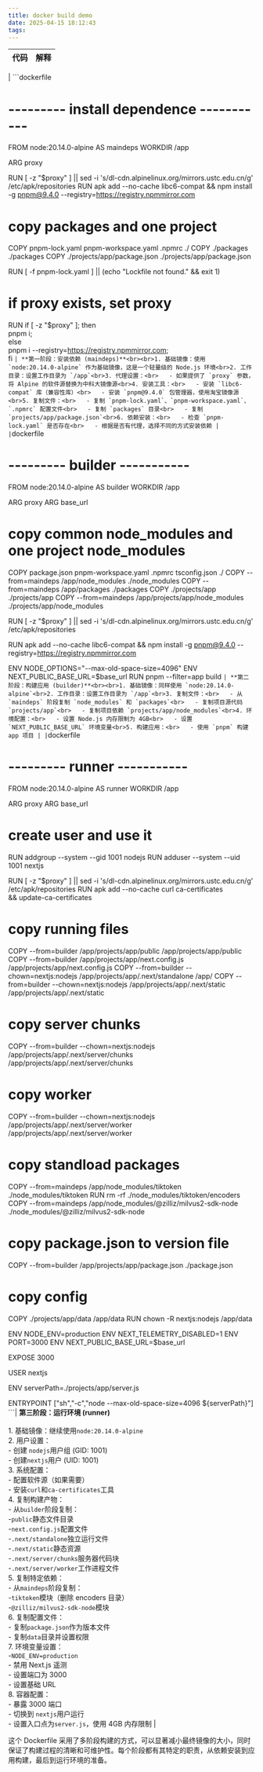 ```yaml
---
title: docker build demo
date: 2025-04-15 18:12:43
tags:
---
```


| 代码 | 解释 |
| ---- | ---- |

| ```dockerfile

# --------- install dependence -----------

FROM node:20.14.0-alpine AS maindeps
WORKDIR /app

ARG proxy

RUN [ -z "$proxy" ] || sed -i 's/dl-cdn.alpinelinux.org/mirrors.ustc.edu.cn/g' /etc/apk/repositories
RUN apk add --no-cache libc6-compat && npm install -g pnpm@9.4.0 --registry=https://registry.npmmirror.com

# copy packages and one project

COPY pnpm-lock.yaml pnpm-workspace.yaml .npmrc ./
COPY ./packages ./packages
COPY ./projects/app/package.json ./projects/app/package.json

RUN [ -f pnpm-lock.yaml ] || (echo "Lockfile not found." && exit 1)

# if proxy exists, set proxy

RUN if [ -z "$proxy" ]; then \
 pnpm i; \
 else \
 pnpm i --registry=https://registry.npmmirror.com; \
 fi
`` | **第一阶段：安装依赖 (maindeps)**<br><br>1. 基础镜像：使用 `node:20.14.0-alpine` 作为基础镜像，这是一个轻量级的 Node.js 环境<br>2. 工作目录：设置工作目录为 `/app`<br>3. 代理设置：<br>   - 如果提供了 `proxy` 参数，将 Alpine 的软件源替换为中科大镜像源<br>4. 安装工具：<br>   - 安装 `libc6-compat` 库（兼容性库）<br>   - 安装 `pnpm@9.4.0` 包管理器，使用淘宝镜像源<br>5. 复制文件：<br>   - 复制 `pnpm-lock.yaml`、`pnpm-workspace.yaml`、`.npmrc` 配置文件<br>   - 复制 `packages` 目录<br>   - 复制 `projects/app/package.json`<br>6. 依赖安装：<br>   - 检查 `pnpm-lock.yaml` 是否存在<br>   - 根据是否有代理，选择不同的方式安装依赖 |
| ``dockerfile

# --------- builder -----------

FROM node:20.14.0-alpine AS builder
WORKDIR /app

ARG proxy
ARG base_url

# copy common node_modules and one project node_modules

COPY package.json pnpm-workspace.yaml .npmrc tsconfig.json ./
COPY --from=maindeps /app/node_modules ./node_modules
COPY --from=maindeps /app/packages ./packages
COPY ./projects/app ./projects/app
COPY --from=maindeps /app/projects/app/node_modules ./projects/app/node_modules

RUN [ -z "$proxy" ] || sed -i 's/dl-cdn.alpinelinux.org/mirrors.ustc.edu.cn/g' /etc/apk/repositories

RUN apk add --no-cache libc6-compat && npm install -g pnpm@9.4.0 --registry=https://registry.npmmirror.com

ENV NODE_OPTIONS="--max-old-space-size=4096"
ENV NEXT_PUBLIC_BASE_URL=$base_url
RUN pnpm --filter=app build
`` | **第二阶段：构建应用 (builder)**<br><br>1. 基础镜像：同样使用 `node:20.14.0-alpine`<br>2. 工作目录：设置工作目录为 `/app`<br>3. 复制文件：<br>   - 从 `maindeps` 阶段复制 `node_modules` 和 `packages`<br>   - 复制项目源代码 `projects/app`<br>   - 复制项目依赖 `projects/app/node_modules`<br>4. 环境配置：<br>   - 设置 Node.js 内存限制为 4GB<br>   - 设置 `NEXT_PUBLIC_BASE_URL` 环境变量<br>5. 构建应用：<br>   - 使用 `pnpm` 构建 app 项目 |
| ``dockerfile

# --------- runner -----------

FROM node:20.14.0-alpine AS runner
WORKDIR /app

ARG proxy
ARG base_url

# create user and use it

RUN addgroup --system --gid 1001 nodejs
RUN adduser --system --uid 1001 nextjs

RUN [ -z "$proxy" ] || sed -i 's/dl-cdn.alpinelinux.org/mirrors.ustc.edu.cn/g' /etc/apk/repositories
RUN apk add --no-cache curl ca-certificates \
 && update-ca-certificates

# copy running files

COPY --from=builder /app/projects/app/public /app/projects/app/public
COPY --from=builder /app/projects/app/next.config.js /app/projects/app/next.config.js
COPY --from=builder --chown=nextjs:nodejs /app/projects/app/.next/standalone /app/
COPY --from=builder --chown=nextjs:nodejs /app/projects/app/.next/static /app/projects/app/.next/static

# copy server chunks

COPY --from=builder --chown=nextjs:nodejs /app/projects/app/.next/server/chunks /app/projects/app/.next/server/chunks

# copy worker

COPY --from=builder --chown=nextjs:nodejs /app/projects/app/.next/server/worker /app/projects/app/.next/server/worker

# copy standload packages

COPY --from=maindeps /app/node_modules/tiktoken ./node_modules/tiktoken
RUN rm -rf ./node_modules/tiktoken/encoders
COPY --from=maindeps /app/node_modules/@zilliz/milvus2-sdk-node ./node_modules/@zilliz/milvus2-sdk-node

# copy package.json to version file

COPY --from=builder /app/projects/app/package.json ./package.json

# copy config

COPY ./projects/app/data /app/data
RUN chown -R nextjs:nodejs /app/data

ENV NODE_ENV=production
ENV NEXT_TELEMETRY_DISABLED=1
ENV PORT=3000
ENV NEXT_PUBLIC_BASE_URL=$base_url

EXPOSE 3000

USER nextjs

ENV serverPath=./projects/app/server.js

ENTRYPOINT ["sh","-c","node --max-old-space-size=4096 ${serverPath}"]
```| **第三阶段：运行环境 (runner)**<br><br>1. 基础镜像：继续使用`node:20.14.0-alpine`<br>2. 用户设置：<br>   - 创建 `nodejs`用户组 (GID: 1001)<br>   - 创建`nextjs`用户 (UID: 1001)<br>3. 系统配置：<br>   - 配置软件源（如果需要）<br>   - 安装`curl`和`ca-certificates`工具<br>4. 复制构建产物：<br>   - 从`builder`阶段复制：<br>     -`public`静态文件目录<br>     -`next.config.js`配置文件<br>     -`.next/standalone`独立运行文件<br>     -`.next/static`静态资源<br>     -`.next/server/chunks`服务器代码块<br>     -`.next/server/worker`工作进程文件<br>5. 复制特定依赖：<br>   - 从`maindeps`阶段复制：<br>     -`tiktoken`模块（删除 encoders 目录）<br>     -`@zilliz/milvus2-sdk-node`模块<br>6. 复制配置文件：<br>   - 复制`package.json`作为版本文件<br>   - 复制`data`目录并设置权限<br>7. 环境变量设置：<br>   -`NODE_ENV=production`<br>   - 禁用 Next.js 遥测<br>   - 设置端口为 3000<br>   - 设置基础 URL<br>8. 容器配置：<br>   - 暴露 3000 端口<br>   - 切换到 `nextjs`用户运行<br>   - 设置入口点为`server.js`，使用 4GB 内存限制 |

这个 Dockerfile 采用了多阶段构建的方式，可以显著减小最终镜像的大小，同时保证了构建过程的清晰和可维护性。每个阶段都有其特定的职责，从依赖安装到应用构建，最后到运行环境的准备。
